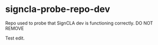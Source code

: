 # signcla-probe-repo-dev
Repo used to probe that SignCLA dev is functioning correctly. DO NOT REMOVE

Test edit.
